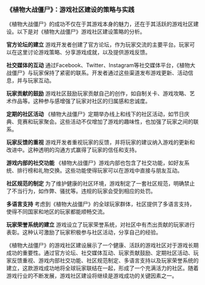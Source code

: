 ### 《植物大战僵尸》：游戏社区建设的策略与实践

《植物大战僵尸》的成功不仅在于其游戏本身的魅力，还在于其活跃的游戏社区建设。以下是对《植物大战僵尸》游戏社区建设策略的分析。

**官方论坛的建立**
游戏开发者创建了官方论坛，作为玩家交流的主要平台。玩家可以在这里讨论游戏策略、分享游戏成就，以及提供游戏反馈。

**社交媒体的互动**
通过Facebook、Twitter、Instagram等社交媒体平台，《植物大战僵尸》与玩家保持了紧密的联系。开发者通过这些渠道发布游戏更新、活动信息，并与玩家互动。

**玩家贡献的鼓励**
游戏社区鼓励玩家贡献自己的创作，如自制关卡、游戏攻略、艺术作品等。这种参与感增强了玩家对社区的归属感和忠诚度。

**定期的社区活动**
《植物大战僵尸》定期举办线上和线下的社区活动，如节日庆典、竞赛和玩家聚会。这些活动不仅增加了游戏的趣味性，也加强了玩家之间的联系。

**玩家反馈的重视**
游戏开发者重视玩家的反馈，并将玩家的建议纳入游戏的更新和改进中。这种透明的沟通方式赢得了玩家的信任和支持。

**游戏内部的社交功能**
《植物大战僵尸》游戏内部也包含了社交功能，如好友系统、排行榜和礼物交换。这些功能使得玩家可以在游戏中直接与朋友互动。

**社区规范的制定**
为了维护健康的社区环境，游戏制定了一套社区规范，明确禁止了不当行为，如作弊、骚扰等。违规的玩家会受到相应的处罚。

**多语言支持**
考虑到《植物大战僵尸》的全球玩家群体，社区提供了多语言支持，使得不同国家和地区的玩家都能顺畅交流。

**玩家荣誉系统的建立**
游戏设立了玩家荣誉系统，对社区中有杰出贡献的玩家进行表彰。这种认可激励了玩家积极参与社区活动，分享自己的经验。

《植物大战僵尸》的游戏社区建设展示了一个健康、活跃的游戏社区对于游戏长期成功的重要性。通过官方论坛、社交媒体互动、玩家贡献鼓励、定期社区活动、玩家反馈重视、游戏内部社交功能、社区规范制定、多语言支持以及玩家荣誉系统的建立，这款游戏成功地将全球玩家联结在一起，形成了一个充满活力的社区。随着游戏行业的不断发展，游戏社区建设将继续是游戏成功的关键因素之一。